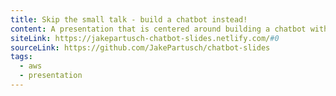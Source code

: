 ```yaml
---
title: Skip the small talk - build a chatbot instead!
content: A presentation that is centered around building a chatbot with AWS tools
siteLink: https://jakepartusch-chatbot-slides.netlify.com/#0
sourceLink: https://github.com/JakePartusch/chatbot-slides
tags:
  - aws
  - presentation
---
```

